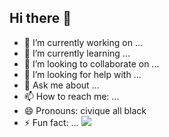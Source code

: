 ## Hi there 👋
- 🔭 I’m currently working on ...
- 🌱 I’m currently learning ...
- 👯 I’m looking to collaborate on ...
- 🤔 I’m looking for help with ...
- 💬 Ask me about ...
- 📫 How to reach me: ...
- 😄 Pronouns: civique all black 
- ⚡ Fun fact: ...
![](https://i.makeagif.com/media/9-08-2022/Ej8OvF.gif)

<!--
**liaxz/liaxz** is a ✨ _special_ ✨ repository because its `README.md` (this file) appears on your GitHub profile.

Here are some ideas to get you started:

oi
-->
